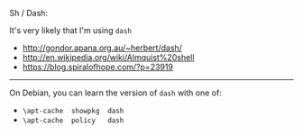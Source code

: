 Sh / Dash:

It's very likely that I'm using `dash`

  - http://gondor.apana.org.au/~herbert/dash/
  - http://en.wikipedia.org/wiki/Almquist%20shell
  - https://blog.spiralofhope.com/?p=23919

----

On Debian, you can learn the version of `dash` with one of:

  - `\apt-cache  showpkg  dash`
  - `\apt-cache  policy   dash`
